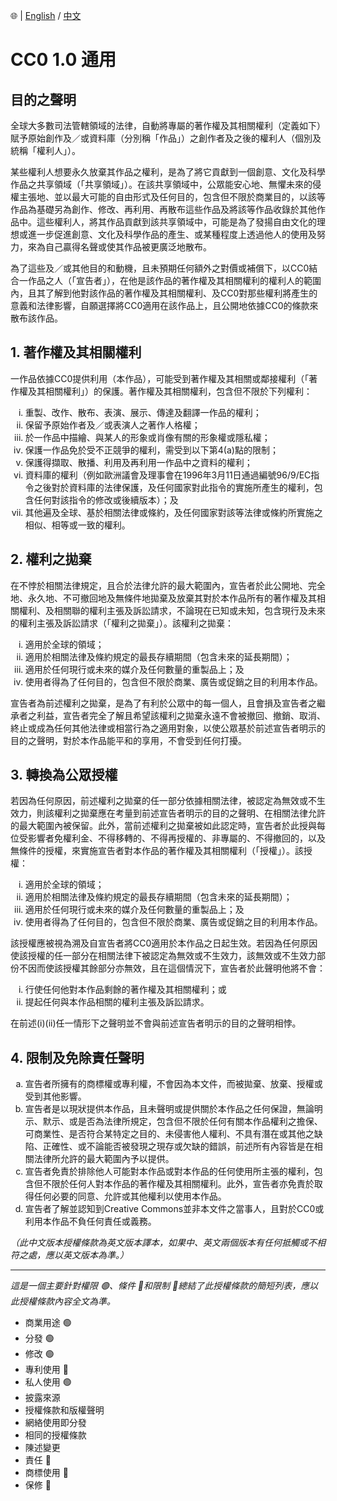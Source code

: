 🌐 | [English](./LICENSE.md) / [中文](./LICENSE-ZHHANT.md)

# CC0 1.0 通用

## 目的之聲明

全球大多數司法管轄領域的法律，自動將專屬的著作權及其相關權利（定義如下）賦予原始創作及／或資料庫（分別稱「作品」）之創作者及之後的權利人（個別及統稱「權利人」）。

某些權利人想要永久放棄其作品之權利，是為了將它貢獻到一個創意、文化及科學作品之共享領域（「共享領域」）。在該共享領域中，公眾能安心地、無懼未來的侵權主張地、並以最大可能的自由形式及任何目的，包含但不限於商業目的，以該等作品為基礎另為創作、修改、再利用、再散布這些作品及將該等作品收錄於其他作品中。這些權利人，將其作品貢獻到該共享領域中，可能是為了發揚自由文化的理想或進一步促進創意、文化及科學作品的產生、或某種程度上透過他人的使用及努力，來為自己贏得名聲或使其作品被更廣泛地散布。

為了這些及／或其他目的和動機，且未預期任何額外之對價或補償下，以CC0結合一作品之人（「宣告者」），在他是該作品的著作權及其相關權利的權利人的範圍內，且其了解到他對該作品的著作權及其相關權利、及CC0對那些權利將產生的意義和法律影響，自願選擇將CC0適用在該作品上，且公開地依據CC0的條款來散布該作品。

## 1. 著作權及其相關權利

一作品依據CC0提供利用（本作品），可能受到著作權及其相關或鄰接權利（「著作權及其相關權利」）的保護。著作權及其相關權利，包含但不限於下列權利：

<ol type="i">
  <li>重製、改作、散布、表演、展示、傳達及翻譯一作品的權利；</li>
  <li>保留予原始作者及／或表演人之著作人格權；</li>
  <li>於一作品中描繪、與某人的形象或肖像有關的形象權或隱私權；</li>
  <li>保護一作品免於受不正競爭的權利，需受到以下第4(a)點的限制；</li>
  <li>保護得擷取、散播、利用及再利用一作品中之資料的權利；</li>
  <li>資料庫的權利（例如歐洲議會及理事會在1996年3月11日通過編號96/9/EC指令之後對於資料庫的法律保護，及任何國家對此指令的實施所產生的權利，包含任何對該指令的修改或後續版本）；及
  <li>其他遍及全球、基於相關法律或條約，及任何國家對該等法律或條約所實施之相似、相等或一致的權利。</li>
</ol>

## 2. 權利之拋棄

在不悖於相關法律規定，且合於法律允許的最大範圍內，宣告者於此公開地、完全地、永久地、不可撤回地及無條件地拋棄及放棄其對於本作品所有的著作權及其相關權利、及相關聯的權利主張及訴訟請求，不論現在已知或未知，包含現行及未來的權利主張及訴訟請求（「權利之拋棄」）。該權利之拋棄：

<ol type="i">
  <li>適用於全球的領域；</li>
  <li>適用於相關法律及條約規定的最長存續期間（包含未來的延長期間）；</li>
  <li>適用於任何現行或未來的媒介及任何數量的重製品上；及</li>
  <li>使用者得為了任何目的，包含但不限於商業、廣告或促銷之目的利用本作品。</li>
</ol>

宣告者為前述權利之拋棄，是為了有利於公眾中的每一個人，且會損及宣告者之繼承者之利益，宣告者完全了解且希望該權利之拋棄永遠不會被撤回、撤銷、取消、終止或成為任何其他法律或相當行為之適用對象，以使公眾基於前述宣告者明示的目的之聲明，對於本作品能平和的享用，不會受到任何打擾。

## 3. 轉換為公眾授權

若因為任何原因，前述權利之拋棄的任一部分依據相關法律，被認定為無效或不生效力，則該權利之拋棄應在考量到前述宣告者明示的目的之聲明、在相關法律允許的最大範圍內被保留。此外，當前述權利之拋棄被如此認定時，宣告者於此授與每位受影響者免權利金、不得移轉的、不得再授權的、非專屬的、不得撤回的，以及無條件的授權，來實施宣告者對本作品的著作權及其相關權利（「授權」）。該授權：

<ol type="i">
  <li>適用於全球的領域；</li>
  <li>適用於相關法律及條約規定的最長存續期間（包含未來的延長期間）；</li>
  <li>適用於任何現行或未來的媒介及任何數量的重製品上；及</li>
  <li>使用者得為了任何目的，包含但不限於商業、廣告或促銷之目的利用本作品。</li>
</ol>

該授權應被視為溯及自宣告者將CC0適用於本作品之日起生效。若因為任何原因使該授權的任一部分在相關法律下被認定為無效或不生效力，該無效或不生效力部份不因而使該授權其餘部分亦無效，且在這個情況下，宣告者於此聲明他將不會：

<ol type="i">
  <li>行使任何他對本作品剩餘的著作權及其相關權利；或</li>
  <li>提起任何與本作品相關的權利主張及訴訟請求。</li>
</ol>

在前述(i)(ii)任一情形下之聲明並不會與前述宣告者明示的目的之聲明相悖。

## 4. 限制及免除責任聲明

<ol type="a">
  <li>宣告者所擁有的商標權或專利權，不會因為本文件，而被拋棄、放棄、授權或受到其他影響。</li>
  <li>宣告者是以現狀提供本作品，且未聲明或提供關於本作品之任何保證，無論明示、默示、或是否為法律所規定，包含但不限於任何有關本作品權利之擔保、可商業性、是否符合某特定之目的、未侵害他人權利、不具有潛在或其他之缺陷、正確性、或不論能否被發現之現存或欠缺的錯誤，前述所有內容皆是在相關法律所允許的最大範圍內予以提供。</li>
  <li>宣告者免責於排除他人可能對本作品或對本作品的任何使用所主張的權利，包含但不限於任何人對本作品的著作權及其相關權利。此外，宣告者亦免責於取得任何必要的同意、允許或其他權利以使用本作品。</li>
  <li>宣告者了解並認知到Creative Commons並非本文件之當事人，且對於CC0或利用本作品不負任何責任或義務。</li>
</ol>

*（此中文版本授權條款為英文版本譯本，如果中、英文兩個版本有任何抵觸或不相符之處，應以英文版本為準。）*

---

*這是一個主要針對權限 🟢、條件 🔵和限制 🔴總結了此授權條款的簡短列表，應以此授權條款內容全文為準。*

- 商業用途 🟢
- 分發 🟢
- 修改 🟢
- 專利使用 🔴
- 私人使用 🟢
- 披露來源
- 授權條款和版權聲明
- 網絡使用即分發
- 相同的授權條款
- 陳述變更
- 責任 🔴
- 商標使用 🔴
- 保修 🔴
